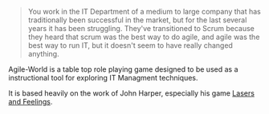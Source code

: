  >   You work in the IT Department of a medium to large company that has traditionally been successful in the market, but for the last several years it has been struggling. They've transitioned to Scrum because they heard that scrum was the best way to do agile, and agile was the best way to run IT, but it doesn't seem to have really changed anything.
    
Agile-World is a table top role playing game designed to be used as a instructional tool for exploring IT Managment techniques.

It is based heavily on the work of John Harper, especially his game [Lasers and Feelings](https://johnharper.itch.io/lasers-feelings).
